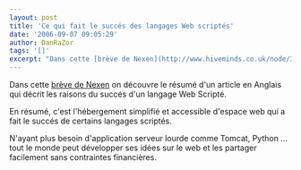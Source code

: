 ```yaml
---
layout: post
title: 'Ce qui fait le succés des langages Web scriptés'
date: '2006-09-07 09:05:29'
author: DanRaZor
tags: '[]'
excerpt: "Dans cette [brève de Nexen](http://www.hiveminds.co.uk/node/3115) on découvre le résumé d'un article en Anglais   qui décrit les raisons du succés d'un langage Web Scripté.  \n  \nEn résumé, c'est l'hébergement simplifié et accessible d'espace web qui a fait le succés de certains langages scriptés.  \n  \nN'ayant plus besoin d'application      …"
---
```


Dans cette [brève de Nexen](http://www.hiveminds.co.uk/node/3115) on découvre le résumé d'un article en Anglais   qui décrit les raisons du succés d'un langage Web Scripté.

En résumé, c'est l'hébergement simplifié et accessible d'espace web qui a fait le succés de certains langages scriptés.

N'ayant plus besoin d'application serveur lourde comme Tomcat, Python ...   tout le monde peut développer ses idées sur le web et les partager facilement sans contraintes financières.
